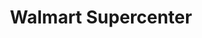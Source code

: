 ---
title: "Walmart Supercenter"
url: /kalamazoo/walmart-supercenter-gull-road/
shop: supermarket
---